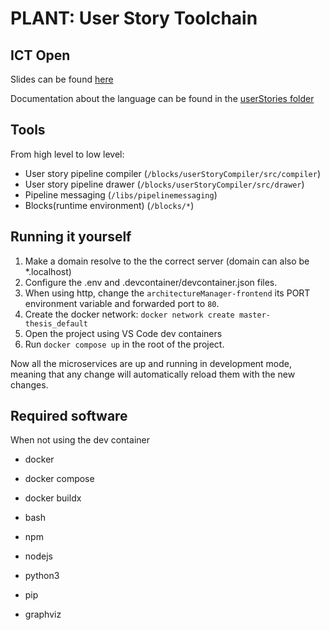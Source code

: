 # PLANT: User Story Toolchain

## ICT Open
Slides can be found [here](https://github.com/quinten1333/master-thesis/blob/main/ICT-Open/presentation.pdf)

Documentation about the language can be found in the [userStories folder](https://github.com/quinten1333/master-thesis/blob/main/userStories/Readme.md)

## Tools
From high level to low level:
- User story pipeline compiler (`/blocks/userStoryCompiler/src/compiler`)
- User story pipeline drawer (`/blocks/userStoryCompiler/src/drawer`)
- Pipeline messaging (`/libs/pipelinemessaging`)
- Blocks(runtime environment) (`/blocks/*`)

## Running it yourself
1. Make a domain resolve to the the correct server (domain can also be *.localhost)
1. Configure the .env and .devcontainer/devcontainer.json files.
1. When using http, change the `architectureManager-frontend` its PORT environment variable and forwarded port to `80`.
1. Create the docker network: `docker network create master-thesis_default`
1. Open the project using VS Code dev containers
1. Run `docker compose up` in the root of the project.

Now all the microservices are up and running in development mode, meaning that any change will automatically reload them with the new changes.

## Required software
When not using the dev container
- docker
- docker compose
- docker buildx
- bash

- npm
- nodejs

- python3
- pip

- graphviz
